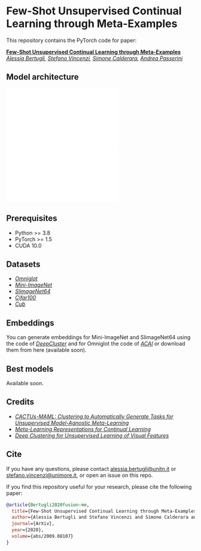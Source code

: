 # Few-Shot Unsupervised Continual Learning through Meta-Examples
This repository contains the PyTorch code for paper:

**<a href="https://arxiv.org/abs/...">Few-Shot Unsupervised Continual Learning through Meta-Examples</a>**  
*<a href="https://aimagelab.ing.unimore.it/imagelab/person.asp?idpersona=110">Alessia Bertugli</a>,
<a href="https://aimagelab.ing.unimore.it/imagelab/person.asp?idpersona=111">Stefano Vincenzi</a>,
<a href="https://aimagelab.ing.unimore.it/imagelab/person.asp?idpersona=38">Simone Calderara</a>,
<a href="http://disi.unitn.it/~passerini/">Andrea Passerini</a>*  

## Model architecture
![FUSION-ME - overview](images/model.pdf)
![FUSION-ME - overview](images/tasks.pdf)

## Prerequisites
* Python >= 3.8
* PyTorch >= 1.5
* CUDA 10.0


## Datasets
* *<a href="https://github.com/brendenlake/omniglot">Omniglot</a>*
* *<a href="http://www.image-net.org">Mini-ImageNet</a>*
* *<a href="https://zenodo.org/record/3672132#.X2R9ay2w3pA">SlimageNet64</a>*
* *<a href="https://www.cs.toronto.edu/~kriz/cifar.html">Cifar100</a>*
* *<a href="http://www.vision.caltech.edu/visipedia/CUB-200.html">Cub</a>*

## Embeddings
You can generate embeddings for Mini-ImageNet and SlimageNet64 using the code of *<a href="https://github.com/facebookresearch/deepcluster">DeepCluster</a>*
and for Omniglot the code of *<a href="https://github.com/brain-research/acai">ACAI</a>* or download them from here (available soon).

## Best models
Available soon.

## Credits
* *<a href="https://github.com/kylehkhsu/cactus-maml">CACTUs-MAML: Clustering to Automatically Generate Tasks for Unsupervised Model-Agnostic Meta-Learning</a>*
* *<a href="https://github.com/khurramjaved96/mrcl">Meta-Learning Representations for Continual Learning</a>*
* *<a href="https://github.com/facebookresearch/deepcluster">Deep Clustering for Unsupervised Learning of Visual Features</a>*


## Cite
If you have any questions,  please contact [alessia.bertugli@unitn.it](mailto:alessia.bertugli@unitn.it)  or [stefano.vincenzi@unimore.it](mailto:alessia.bertugli@unimore.it), or open an issue on this repo. 

If you find this repository useful for your research, please cite the following paper:
```bibtex
@article{Bertugli2020fusion-me,
  title={Few-Shot Unsupervised Continual Learning through Meta-Examples},
  author={Alessia Bertugli and Stefano Vincenzi and Simone Calderara and Andrea Passerini},
  journal={ArXiv},
  year={2020},
  volume={abs/2009.08107}
}
```
